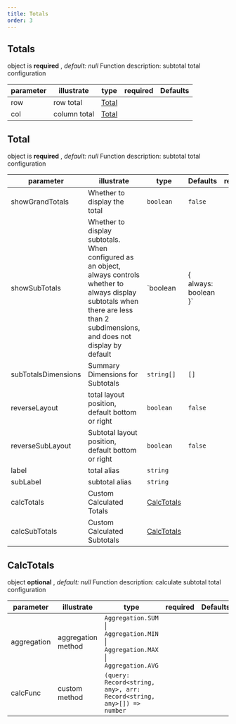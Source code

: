 ```yaml
---
title: Totals
order: 3
---
```


## Totals

object is **required** , *default: null* Function description: subtotal total configuration

| parameter | illustrate   | type                                          | required | Defaults |
| --------- | ------------ | --------------------------------------------- | :------: | -------- |
| row       | row total    | [Total](/docs/api/general/S2Options#total) |          |          |
| col       | column total | [Total](/docs/api/general/S2Options#total) |          |          |

## Total

object is **required** , *default: null* Function description: subtotal total configuration

| parameter           | illustrate                                                                                                                                                                                | type                      | Defaults              | required |
| ------------------- | ----------------------------------------------------------------------------------------------------------------------------------------------------------------------------------------- | ------------------------- | --------------------- | :------: |
| showGrandTotals     | Whether to display the total                                                                                                                                                              | `boolean`                 | `false`               |          |
| showSubTotals       | Whether to display subtotals. When configured as an object, always controls whether to always display subtotals when there are less than 2 subdimensions, and does not display by default | \`boolean                 | { always: boolean }\` |  `false` |
| subTotalsDimensions | Summary Dimensions for Subtotals                                                                                                                                                          | `string[]`                | `[]`                  |          |
| reverseLayout       | total layout position, default bottom or right                                                                                                                                            | `boolean`                 | `false`               |          |
| reverseSubLayout    | Subtotal layout position, default bottom or right                                                                                                                                         | `boolean`                 | `false`               |          |
| label               | total alias                                                                                                                                                                               | `string`                  |                       |          |
| subLabel            | subtotal alias                                                                                                                                                                            | `string`                  |                       |          |
| calcTotals          | Custom Calculated Totals                                                                                                                                                                  | [CalcTotals](#calctotals) |                       |          |
| calcSubTotals       | Custom Calculated Subtotals                                                                                                                                                               | [CalcTotals](#calctotals) |                       |          |

## CalcTotals

object **optional** , *default: null* Function description: calculate subtotal total configuration

| parameter   | illustrate         | type                                                                             | required | Defaults |
| ----------- | ------------------ | -------------------------------------------------------------------------------- | :------: | -------- |
| aggregation | aggregation method | `Aggregation.SUM` \| `Aggregation.MIN` \| `Aggregation.MAX` \| `Aggregation.AVG` |          |          |
| calcFunc    | custom method      | `(query: Record<string, any>, arr: Record<string, any>[]) => number`             |          |          |
